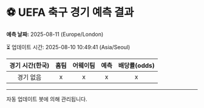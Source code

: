 # ⚽️ UEFA 축구 경기 예측 결과

**예측 날짜:** 2025-08-11 (Europe/London)

⏳ 업데이트 시간: 2025-08-10 10:49:41 (Asia/Seoul)

| 경기 시간(한국) | 홈팀 | 어웨이팀 | 예측 | 배당률(odds) |
|:-------------:|:-----:|:-------:|:-----:|:------------:|
| 경기 없음 | x | x | x | x |

---
자동 업데이트 봇에 의해 관리됩니다.

